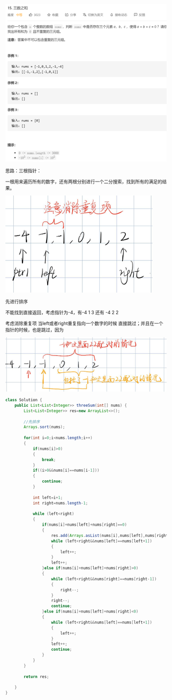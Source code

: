 <img src="15.三数之和.assets/image-20210302120156544.png" alt="image-20210302120156544" style="zoom:50%;" />

思路：三根指针：

一根用来遍历所有的数字，还有两根分别进行一个二分搜索，找到所有的满足的结果。

<img src="15.三数之和.assets/image-20210302122247306.png" alt="image-20210302122247306" style="zoom:50%;" />

先进行排序

不能找到直接返回，考虑指针为-4，有-4  1 3 还有 -4 2 2 

考虑消除重复项 当left或者right重复指向一个数字的时候 直接跳过；并且在一个指针的时候，也是跳过，因为

![image-20210302124604444](15.三数之和.assets/image-20210302124604444.png)



```java
class Solution {
    public List<List<Integer>> threeSum(int[] nums) {
        List<List<Integer>> res=new ArrayList<>();

        //先排序
        Arrays.sort(nums);

        for(int i=0;i<nums.length;i++)
        {
            if(nums[i]>0)
            {
                break;
            }
            if((i>0&&nums[i]==nums[i-1]))
            {
                continue;
            }

            int left=i+1;
            int right=nums.length-1;

            while (left<right)
            {
                if(nums[i]+nums[left]+nums[right]==0)
                {
                    res.add(Arrays.asList(nums[i],nums[left],nums[right]));
                    while (left<right&&nums[left]==nums[left+1])
                    {
                        left++;
                    }
                    left++;
                }else if(nums[i]+nums[left]+nums[right]>0)
                {
                    while (left<right&&nums[right]==nums[right-1])
                    {
                        right--;
                    }
                    right--;
                    continue;
                }else if(nums[i]+nums[left]+nums[right]<0)
                {
                    while (left<right&&nums[left]==nums[left+1])
                    {
                        left++;
                    }
                    left++;
                    continue;
                }
            }
        }

        return res;

    }
}
```

